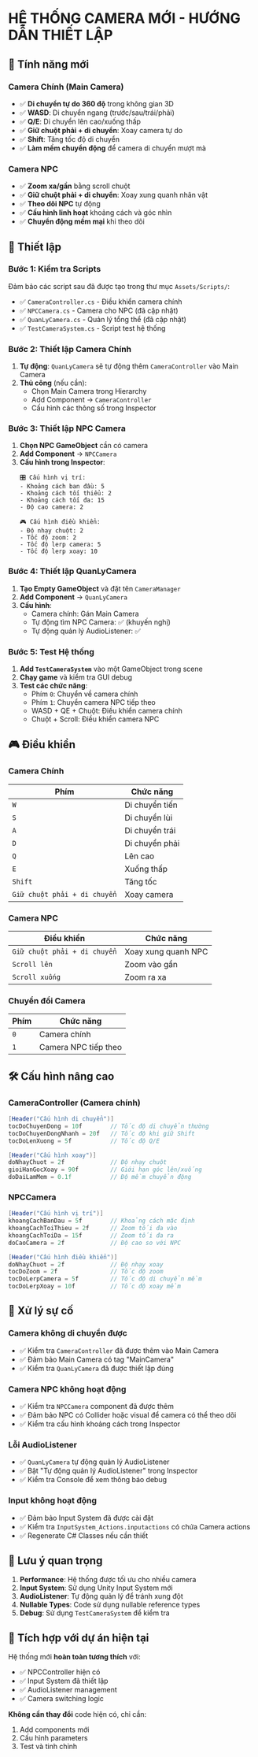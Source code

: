 # HỆ THỐNG CAMERA MỚI - HƯỚNG DẪN THIẾT LẬP

## 🎯 Tính năng mới

### Camera Chính (Main Camera)
- ✅ **Di chuyển tự do 360 độ** trong không gian 3D
- ✅ **WASD**: Di chuyển ngang (trước/sau/trái/phải)
- ✅ **Q/E**: Di chuyển lên cao/xuống thấp
- ✅ **Giữ chuột phải + di chuyển**: Xoay camera tự do
- ✅ **Shift**: Tăng tốc độ di chuyển
- ✅ **Làm mềm chuyển động** để camera di chuyển mượt mà

### Camera NPC
- ✅ **Zoom xa/gần** bằng scroll chuột
- ✅ **Giữ chuột phải + di chuyển**: Xoay xung quanh nhân vật
- ✅ **Theo dõi NPC** tự động
- ✅ **Cấu hình linh hoạt** khoảng cách và góc nhìn
- ✅ **Chuyển động mềm mại** khi theo dõi

## 🔧 Thiết lập

### Bước 1: Kiểm tra Scripts
Đảm bảo các script sau đã được tạo trong thư mục `Assets/Scripts/`:
- ✅ `CameraController.cs` - Điều khiển camera chính
- ✅ `NPCCamera.cs` - Camera cho NPC (đã cập nhật)
- ✅ `QuanLyCamera.cs` - Quản lý tổng thể (đã cập nhật)
- ✅ `TestCameraSystem.cs` - Script test hệ thống

### Bước 2: Thiết lập Camera Chính
1. **Tự động**: `QuanLyCamera` sẽ tự động thêm `CameraController` vào Main Camera
2. **Thủ công** (nếu cần):
   - Chọn Main Camera trong Hierarchy
   - Add Component → `CameraController`
   - Cấu hình các thông số trong Inspector

### Bước 3: Thiết lập NPC Camera
1. **Chọn NPC GameObject** cần có camera
2. **Add Component** → `NPCCamera`
3. **Cấu hình trong Inspector**:
   ```
   🎛️ Cấu hình vị trí:
   - Khoảng cách ban đầu: 5
   - Khoảng cách tối thiểu: 2
   - Khoảng cách tối đa: 15
   - Độ cao camera: 2
   
   🎮 Cấu hình điều khiển:
   - Độ nhạy chuột: 2
   - Tốc độ zoom: 2
   - Tốc độ lerp camera: 5
   - Tốc độ lerp xoay: 10
   ```

### Bước 4: Thiết lập QuanLyCamera
1. **Tạo Empty GameObject** và đặt tên `CameraManager`
2. **Add Component** → `QuanLyCamera`
3. **Cấu hình**:
   - Camera chính: Gán Main Camera
   - Tự động tìm NPC Camera: ✅ (khuyến nghị)
   - Tự động quản lý AudioListener: ✅

### Bước 5: Test Hệ thống
1. **Add `TestCameraSystem`** vào một GameObject trong scene
2. **Chạy game** và kiểm tra GUI debug
3. **Test các chức năng**:
   - Phím `0`: Chuyển về camera chính
   - Phím `1`: Chuyển camera NPC tiếp theo
   - WASD + QE + Chuột: Điều khiển camera chính
   - Chuột + Scroll: Điều khiển camera NPC

## 🎮 Điều khiển

### Camera Chính
| Phím | Chức năng |
|------|-----------|
| `W` | Di chuyển tiến |
| `S` | Di chuyển lùi |
| `A` | Di chuyển trái |
| `D` | Di chuyển phải |
| `Q` | Lên cao |
| `E` | Xuống thấp |
| `Shift` | Tăng tốc |
| `Giữ chuột phải + di chuyển` | Xoay camera |

### Camera NPC
| Điều khiển | Chức năng |
|------------|-----------|
| `Giữ chuột phải + di chuyển` | Xoay xung quanh NPC |
| `Scroll lên` | Zoom vào gần |
| `Scroll xuống` | Zoom ra xa |

### Chuyển đổi Camera
| Phím | Chức năng |
|------|-----------|
| `0` | Camera chính |
| `1` | Camera NPC tiếp theo |

## 🛠️ Cấu hình nâng cao

### CameraController (Camera chính)
```csharp
[Header("Cấu hình di chuyển")]
tocDoChuyenDong = 10f        // Tốc độ di chuyển thường
tocDoChuyenDongNhanh = 20f   // Tốc độ khi giữ Shift
tocDoLenXuong = 5f           // Tốc độ Q/E

[Header("Cấu hình xoay")]
doNhayChuot = 2f             // Độ nhạy chuột
gioiHanGocXoay = 90f         // Giới hạn góc lên/xuống
doDaiLamMem = 0.1f           // Độ mềm chuyển động
```

### NPCCamera
```csharp
[Header("Cấu hình vị trí")]
khoangCachBanDau = 5f        // Khoảng cách mặc định
khoangCachToiThieu = 2f      // Zoom tối đa vào
khoangCachToiDa = 15f        // Zoom tối đa ra
doCaoCamera = 2f             // Độ cao so với NPC

[Header("Cấu hình điều khiển")]
doNhayChuot = 2f             // Độ nhạy xoay
tocDoZoom = 2f               // Tốc độ zoom
tocDoLerpCamera = 5f         // Tốc độ di chuyển mềm
tocDoLerpXoay = 10f          // Tốc độ xoay mềm
```

## 🚨 Xử lý sự cố

### Camera không di chuyển được
- ✅ Kiểm tra `CameraController` đã được thêm vào Main Camera
- ✅ Đảm bảo Main Camera có tag "MainCamera"
- ✅ Kiểm tra `QuanLyCamera` đã được thiết lập đúng

### Camera NPC không hoạt động
- ✅ Kiểm tra `NPCCamera` component đã được thêm
- ✅ Đảm bảo NPC có Collider hoặc visual để camera có thể theo dõi
- ✅ Kiểm tra cấu hình khoảng cách trong Inspector

### Lỗi AudioListener
- ✅ `QuanLyCamera` tự động quản lý AudioListener
- ✅ Bật "Tự động quản lý AudioListener" trong Inspector
- ✅ Kiểm tra Console để xem thông báo debug

### Input không hoạt động
- ✅ Đảm bảo Input System đã được cài đặt
- ✅ Kiểm tra `InputSystem_Actions.inputactions` có chứa Camera actions
- ✅ Regenerate C# Classes nếu cần thiết

## 📝 Lưu ý quan trọng

1. **Performance**: Hệ thống được tối ưu cho nhiều camera
2. **Input System**: Sử dụng Unity Input System mới
3. **AudioListener**: Tự động quản lý để tránh xung đột
4. **Nullable Types**: Code sử dụng nullable reference types
5. **Debug**: Sử dụng `TestCameraSystem` để kiểm tra

## 🎯 Tích hợp với dự án hiện tại

Hệ thống mới **hoàn toàn tương thích** với:
- ✅ NPCController hiện có
- ✅ Input System đã thiết lập
- ✅ AudioListener management
- ✅ Camera switching logic

**Không cần thay đổi** code hiện có, chỉ cần:
1. Add components mới
2. Cấu hình parameters
3. Test và tinh chỉnh
